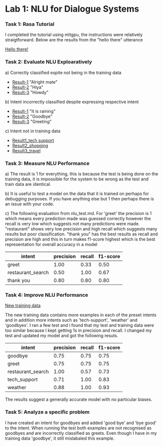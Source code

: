 # Lab 1: NLU for Dialogue Systems 

### Task 1: Rasa Tutorial 
I completed the tutorial using mltgpu, the instructions were relatively straigtforward. Below are the results from the "hello there" utterance

[Hello there!](results/hello-there.png)

### Task 2: Evaluate NLU Exploaratively 

a) Correctly classified espite not being in the training data
- [Result-1](results/alright-mate.png) "Alright mate"
- [Result-2](results/hiya.png) "Hiya"
- [Result-3](results/howdy.png) "Howdy"

b) Intent incorrectly classified despite expressing respective intent
- [Result-1](results/it-is-raining.png) "It is raining" 
- [Result-2](results/see-you-later.png) "Goodbye"
- [Result-3](results/greetings.png) "Greeting"

c) Intent not in training data
- [Result1_tech support](results/tech-support.png)
- [Result2_shopping](results/shopping.png)
- [Result3_travel](results/travel.png)
   
### Task 3: Measure NLU Performance

a) The result is 1 for everything, this is because the test is being done on the training data, it is impossible for the system to be wrong as the test and train data are identical. 

b) It is useful to test a model on the data that it is trained on perhaps for debugging purposes. If you have anything else but 1 then perhaps there is an issue with your code.

c) The following evaluation from nlu_test.md. For 'greet' the precision is 1 which means every prediction made was guessed correctly however the recall is very low which suggests not many predictions were made. "restaurant" shows very low precision and high recall which suggests many results but poor classification. "thank you" has the best results as recall and precision are high and this in turn makes f1-score highest which is the best representation for overall accuracy in a model

| intent            | precision | recall | f1-score |
|-------------------|-----------|--------|----------|
| greet             |    1.00   |  0.33  |   0.50   |
| restaurant_search |    0.50   |  1.00  |   0.67   |
| thank you         |    0.80   |  0.80  |   0.80   |

### Task 4: Improve NLU Performance 

[New training data](nlu.md)

The new training data contains more examples in each of the preset intents and in addition more intents such as 'tech-support', 'weather' and 'goodbyes'. I ran a few test and i found that my test and training data were too similar because I kept getting 1s in precision and recall. I changed my test and updated my model and got the following resuts. 

| intent            | precision | recall | f1-score |
|-------------------|-----------|--------|----------|
| goodbye           |    0.75   |  0.75  |   0.75   |
| greet             |    0.75   |  0.75  |   0.75   |
| restaurant_search |    1.00   |  0.57  |   0.73   |
| tech_support      |    0.71   |  1.00  |   0.83   |
| weather           |    0.88   |  1.00  |   0.93   |

The results suggest a generally accurate model with no particular biases. 

### Task 5: Analyze a specific problem 

I have created an intent for goodbyes and added 'good bye' and 'bye good' to the intent. When running the test both examples are not recognised as goodbyes and are incorrectly classified as greets. Even though I have in my training data 'goodbye', it still mislabaled this example. 

